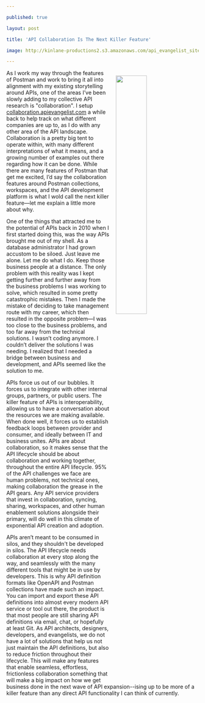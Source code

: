 ---
published: true
layout: post
title: 'API Collaboration Is The Next Killer Feature'
image: http://kinlane-productions2.s3.amazonaws.com/api_evangelist_site/blog/bridge_astoria.jpg
---
<p><img style="padding: 15px;" src="http://kinlane-productions2.s3.amazonaws.com/api_evangelist_site/blog/bridge_astoria.jpg" alt="" width="40%" align="right" /></p>
<p class="p1">As I work my way through the features of Postman and work to bring it all into alignment with my existing storytelling around APIs, one of the areas I&rsquo;ve been slowly adding to my collective API research is "collaboration". I setup <a href="http://collaboration.apievangelist.com"><span class="s1">collaboration.apievangelist.com</span></a> a while back to help track on what different companies are up to, as I do with any other area of the API landscape. Collaboration is a pretty big tent to operate within, with many different interpretations of what it means, and a growing number of examples out there regarding how it can be done. While there are many features of Postman that get me excited, I&rsquo;d say the collaboration features around Postman collections, workspaces, and the API development platform is what I wold call the next killer feature&mdash;let me explain a little more about why.</p>
<p class="p1">One of the things that attracted me to the potential of APIs back in 2010 when I first started doing this, was the way APIs brought me out of my shell. As a database administrator I had grown accustom to be siloed. Just leave me alone. Let me do what I do. Keep those business people at a distance. The only problem with this reality was I kept getting further and further away from the business problems I was working to solve, which resulted in some pretty catastrophic mistakes. Then I made the mistake of deciding to take management route with my career, which then resulted in the opposite problem&mdash;I was too close to the business problems, and too far away from the technical solutions. I wasn&rsquo;t coding anymore. I couldn&rsquo;t deliver the solutions I was needing. I realized that I needed a bridge between business and development, and APIs seemed like the solution to me.</p>
<p class="p1">APIs force us out of our bubbles. It forces us to integrate with other internal groups, partners, or public users. The killer feature of APIs is interoperability, allowing us to have a conversation about the resources we are making available. When done well, it forces us to establish feedback loops between provider and consumer, and ideally between IT and business unites. APIs are about collaboration, so it makes sense that the API lifecycle should be about collaboration and working together, throughout the entire API lifecycle. 95% of the API challenges we face are human problems, not technical ones, making collaboration the grease in the API gears. Any API service providers that invest in collaboration, syncing, sharing, workspaces, and other human enablement solutions alongside their primary, will do well in this climate of exponential API creation and adoption.</p>
<p class="p1">APIs aren&rsquo;t meant to be consumed in silos, and they shouldn't be developed in silos. The API lifecycle needs collaboration at every stop along the way, and seamlessly with the many different tools that might be in use by developers. This is why API definition formats like OpenAPI and Postman collections have made such an impact. You can import and export these API definitions into almost every modern API service or tool out there, the product is that most people are still sharing API definitions via email, chat, or hopefully at least Git. As API architects, designers, developers, and evangelists, we do not have a lot of solutions that help us not just maintain the API definitions, but also to reduce friction throughout their lifecycle. This will make any features that enable seamless, effortless, frictionless collaboration something that will make a big impact on how we get business done in the next wave of API expansion--ising up to be more of a killer feature than any direct API functionality I can think of currently.</p>
